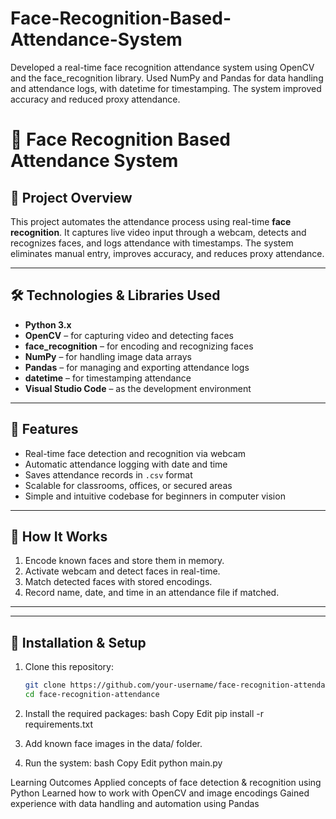 # Face-Recognition-Based-Attendance-System
Developed a real-time face recognition attendance system using OpenCV and the face_recognition library. Used NumPy and Pandas for data handling and attendance logs, with datetime for timestamping. The system improved accuracy and reduced proxy attendance.
# 🎯 Face Recognition Based Attendance System

## 📌 Project Overview

This project automates the attendance process using real-time **face recognition**. It captures live video input through a webcam, detects and recognizes faces, and logs attendance with timestamps. The system eliminates manual entry, improves accuracy, and reduces proxy attendance.

---

## 🛠 Technologies & Libraries Used

- **Python 3.x**
- **OpenCV** – for capturing video and detecting faces
- **face_recognition** – for encoding and recognizing faces
- **NumPy** – for handling image data arrays
- **Pandas** – for managing and exporting attendance logs
- **datetime** – for timestamping attendance
- **Visual Studio Code** – as the development environment

---

## 🚀 Features

- Real-time face detection and recognition via webcam
- Automatic attendance logging with date and time
- Saves attendance records in `.csv` format
- Scalable for classrooms, offices, or secured areas
- Simple and intuitive codebase for beginners in computer vision

---

## 🧠 How It Works

1. Encode known faces and store them in memory.
2. Activate webcam and detect faces in real-time.
3. Match detected faces with stored encodings.
4. Record name, date, and time in an attendance file if matched.

---

---

## 📝 Installation & Setup

1. Clone this repository:
   ```bash
   git clone https://github.com/your-username/face-recognition-attendance.git
   cd face-recognition-attendance
   
2. Install the required packages:
bash
Copy
Edit
pip install -r requirements.txt

3. Add known face images in the data/ folder.

4. Run the system:
bash
Copy
Edit
python main.py

Learning Outcomes
Applied concepts of face detection & recognition using Python
Learned how to work with OpenCV and image encodings
Gained experience with data handling and automation using Pandas
